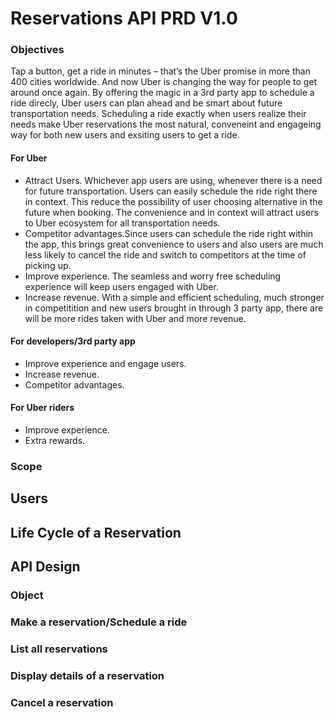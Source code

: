 # Reservations API PRD V1.0

### Objectives
Tap a button, get a ride in minutes – that’s the Uber promise in more than 400 cities worldwide. And now Uber is changing the way for people to get around once again. By offering the magic in a 3rd party app to schedule a ride direcly, Uber users can plan ahead and be smart about future transportation needs. Scheduling a ride exactly when users realize their needs make Uber reservations the most natural, conveneint and engageing way for both new users and exsiting users to get a ride. 

#### For Uber
- Attract Users. Whichever app users are using, whenever there is a need for future transportation. Users can easily schedule the ride right there in context. This reduce the possibility of user choosing alternative in the future when booking. The convenience and in context will attract users to Uber ecosystem for all transportation needs.
- Competitor advantages.Since users can schedule the ride right within the app, this brings great convenience to users and also users are much less likely to cancel the ride and switch to competitors at the time of picking up.
- Improve experience. The seamless and worry free scheduling experience will keep users engaged with Uber.
- Increase revenue. With a simple and efficient scheduling, much stronger in competitition and new users brought in through 3 party app, there are will be more rides taken with Uber and more revenue. 


#### For developers/3rd party app
- Improve experience and engage users.
- Increase revenue.
- Competitor advantages.

#### For Uber riders
- Improve experience.
- Extra rewards.



### Scope

## Users

## Life Cycle of a Reservation

## API Design
### Object 
### Make a reservation/Schedule a ride
### List all reservations
### Display details of a reservation
### Cancel a reservation


